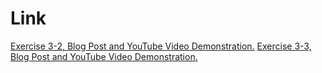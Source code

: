 # Link

[Exercise 3-2, Blog Post and YouTube Video Demonstration.](https://pereiradpg.blogspot.com/2025/03/c-crash-course-solution-to-exercise-3-2.html)
[Exercise 3-3, Blog Post and YouTube Video Demonstration.](https://pereiradpg.blogspot.com/2025/03/c-crash-course-solution-to-exercise-3-3.html)
